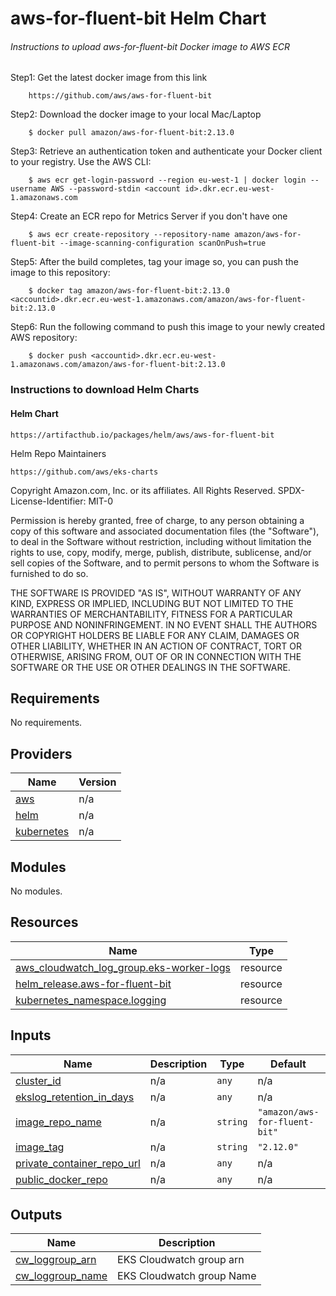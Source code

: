 # aws-for-fluent-bit Helm Chart

###### Instructions to upload aws-for-fluent-bit Docker image to AWS ECR

Step1: Get the latest docker image from this link
        
        https://github.com/aws/aws-for-fluent-bit
        
Step2: Download the docker image to your local Mac/Laptop
        
        $ docker pull amazon/aws-for-fluent-bit:2.13.0
        
Step3: Retrieve an authentication token and authenticate your Docker client to your registry. Use the AWS CLI:
        
        $ aws ecr get-login-password --region eu-west-1 | docker login --username AWS --password-stdin <account id>.dkr.ecr.eu-west-1.amazonaws.com
        
Step4: Create an ECR repo for Metrics Server if you don't have one 
    
        $ aws ecr create-repository --repository-name amazon/aws-for-fluent-bit --image-scanning-configuration scanOnPush=true 
              
Step5: After the build completes, tag your image so, you can push the image to this repository:
        
        $ docker tag amazon/aws-for-fluent-bit:2.13.0 <accountid>.dkr.ecr.eu-west-1.amazonaws.com/amazon/aws-for-fluent-bit:2.13.0

Step6: Run the following command to push this image to your newly created AWS repository:
        
        $ docker push <accountid>.dkr.ecr.eu-west-1.amazonaws.com/amazon/aws-for-fluent-bit:2.13.0

### Instructions to download Helm Charts

#### Helm Chart
    
    https://artifacthub.io/packages/helm/aws/aws-for-fluent-bit

Helm Repo Maintainers

    https://github.com/aws/eks-charts


<!-- BEGINNING OF PRE-COMMIT-TERRAFORM DOCS HOOK -->
Copyright Amazon.com, Inc. or its affiliates. All Rights Reserved.
SPDX-License-Identifier: MIT-0

Permission is hereby granted, free of charge, to any person obtaining a copy of this
software and associated documentation files (the "Software"), to deal in the Software
without restriction, including without limitation the rights to use, copy, modify,
merge, publish, distribute, sublicense, and/or sell copies of the Software, and to
permit persons to whom the Software is furnished to do so.

THE SOFTWARE IS PROVIDED "AS IS", WITHOUT WARRANTY OF ANY KIND, EXPRESS OR IMPLIED,
INCLUDING BUT NOT LIMITED TO THE WARRANTIES OF MERCHANTABILITY, FITNESS FOR A
PARTICULAR PURPOSE AND NONINFRINGEMENT. IN NO EVENT SHALL THE AUTHORS OR COPYRIGHT
HOLDERS BE LIABLE FOR ANY CLAIM, DAMAGES OR OTHER LIABILITY, WHETHER IN AN ACTION
OF CONTRACT, TORT OR OTHERWISE, ARISING FROM, OUT OF OR IN CONNECTION WITH THE
SOFTWARE OR THE USE OR OTHER DEALINGS IN THE SOFTWARE.

## Requirements

No requirements.

## Providers

| Name | Version |
|------|---------|
| <a name="provider_aws"></a> [aws](#provider\_aws) | n/a |
| <a name="provider_helm"></a> [helm](#provider\_helm) | n/a |
| <a name="provider_kubernetes"></a> [kubernetes](#provider\_kubernetes) | n/a |

## Modules

No modules.

## Resources

| Name | Type |
|------|------|
| [aws_cloudwatch_log_group.eks-worker-logs](https://registry.terraform.io/providers/hashicorp/aws/latest/docs/resources/cloudwatch_log_group) | resource |
| [helm_release.aws-for-fluent-bit](https://registry.terraform.io/providers/hashicorp/helm/latest/docs/resources/release) | resource |
| [kubernetes_namespace.logging](https://registry.terraform.io/providers/hashicorp/kubernetes/latest/docs/resources/namespace) | resource |

## Inputs

| Name | Description | Type | Default | Required |
|------|-------------|------|---------|:--------:|
| <a name="input_cluster_id"></a> [cluster\_id](#input\_cluster\_id) | n/a | `any` | n/a | yes |
| <a name="input_ekslog_retention_in_days"></a> [ekslog\_retention\_in\_days](#input\_ekslog\_retention\_in\_days) | n/a | `any` | n/a | yes |
| <a name="input_image_repo_name"></a> [image\_repo\_name](#input\_image\_repo\_name) | n/a | `string` | `"amazon/aws-for-fluent-bit"` | no |
| <a name="input_image_tag"></a> [image\_tag](#input\_image\_tag) | n/a | `string` | `"2.12.0"` | no |
| <a name="input_private_container_repo_url"></a> [private\_container\_repo\_url](#input\_private\_container\_repo\_url) | n/a | `any` | n/a | yes |
| <a name="input_public_docker_repo"></a> [public\_docker\_repo](#input\_public\_docker\_repo) | n/a | `any` | n/a | yes |

## Outputs

| Name | Description |
|------|-------------|
| <a name="output_cw_loggroup_arn"></a> [cw\_loggroup\_arn](#output\_cw\_loggroup\_arn) | EKS Cloudwatch group arn |
| <a name="output_cw_loggroup_name"></a> [cw\_loggroup\_name](#output\_cw\_loggroup\_name) | EKS Cloudwatch group Name |
<!-- END OF PRE-COMMIT-TERRAFORM DOCS HOOK -->

